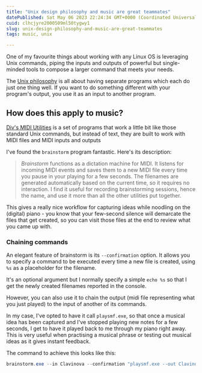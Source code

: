 ```yaml
---
title: "Unix design philosophy and music are great teammates"
datePublished: Sat May 06 2023 22:24:34 GMT+0000 (Coordinated Universal Time)
cuid: clhcjyre2000509ml50tygwy1
slug: unix-design-philosophy-and-music-are-great-teammates
tags: music, unix

---
```


One of my favourite things about working with any Linux OS is leveraging Unix commands, piping the inputs and outputs of powerful but single-minded tools to compose a larger command that meets your needs.

The [Unix philosophy](https://en.wikipedia.org/wiki/Unix_philosophy) is all about having separate programs which each do just one thing well. If you want to do something different with your program's output, you use it as an input to another program.

## How does this apply to music?

[Div's MIDI Utilities](http://www.sreal.com/~div/midi-utilities/) is a set of programs that work a little bit like those standard Unix commands, but instead of text, they are built to work with MIDI files and MIDI inputs and outputs

I've found the `brainstorm` program fantastic. Here's its description:

> *Brainstorm* functions as a dictation machine for MIDI. It listens for incoming MIDI events and saves them to a new MIDI file every time you pause in your playing for a few seconds. The filenames are generated automatically based on the current time, so it requires no interaction. I find it useful for recording brainstorming sessions, hence the name, and use it more than all the other utilities put together.

This gives a really nice workflow for capturing ideas while noodling on the (digital) piano - you know that your few-second silence will demarcate the files that get created, so you can visit those files at the end to review what you came up with.

### Chaining commands

An elegant feature of brainstorm is its `--confirmation` option. It allows you to specify a command to be executed every time a new file is created, using `%s` as a placeholder for the filename.

It's an optional argument but I normally specify a simple `echo %s` so that I get the newly created filenames reported in the console.

However, you can also use it to chain the output (midi file representing what you just played) to the input of another of its commands.

In my case, I've opted to have it call `playsmf.exe`, so that once a musical idea has been captured and I've stopped playing new notes for a few seconds, I get to have it played back to me through my piano right away. This is very useful when practising a musical phrase or testing out musical ideas as it gives instant feedback.

The command to achieve this looks like this:

```powershell
brainstorm.exe --in Clavinova --confirmation "playsmf.exe --out Clavinova %s"
```